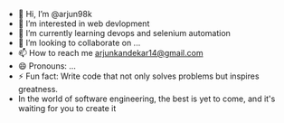 - 👋 Hi, I’m @arjun98k
- 👀 I’m interested in web devlopment
- 🌱 I’m currently learning  devops and selenium automation
- 💞️ I’m looking to collaborate on ...
- 📫 How to reach me arjunkandekar14@gmail.com
- 😄 Pronouns: ...
- ⚡ Fun fact: Write code that not only solves problems but inspires greatness.
- In the world of software engineering, the best is yet to come, and it's waiting for you to create it

<!---
arjun98k/arjun98k is a ✨ special ✨ repository because its `README.md` (this file) appears on your GitHub profile.
You can click the Preview link to take a look at your changes.
--->
